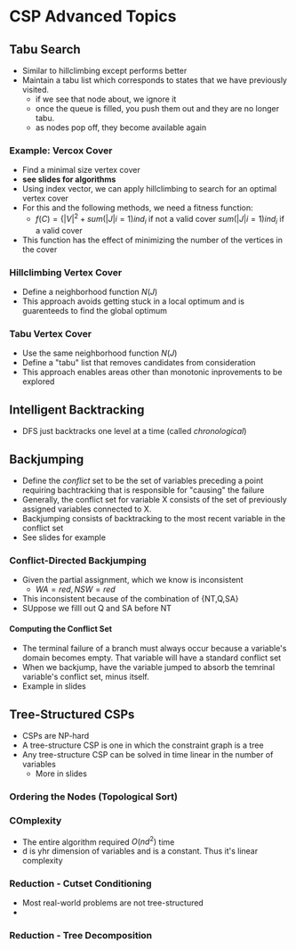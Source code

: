 # CSP Advanced Topics
## Tabu Search
* Similar to hillclimbing except performs better
* Maintain a tabu list which corresponds to states that we have previously visited.
    - if we see that node about, we ignore it
    - once the queue is filled, you push them out and they are no longer tabu.
    - as nodes pop off, they become available again
### Example: Vercox Cover
* Find a minimal size vertex cover
* **see slides for algorithms**
* Using index vector, we can apply hillclimbing to search for an optimal vertex cover
* For this and the following methods, we need a fitness function:
    - $f(C) = \{ |V|^2 + sum(|J| i=1)ind_i$ if not a valid cover
    $sum(|J| i=1)ind_i$ if a valid cover
* This function has the effect of minimizing the number of the vertices in the cover
### Hillclimbing Vertex Cover
* Define a neighborhood function $N(J)$
* This approach avoids getting stuck in a local optimum and is guarenteeds to find the global optimum
### Tabu Vertex Cover
* Use the same neighborhood function $N(J)$
* Define a "tabu" list that removes candidates from consideration
* This approach enables areas other than monotonic inprovements to be explored
## Intelligent Backtracking
* DFS just backtracks one level at a time (called *chronological*)
## Backjumping
* Define the *conflict* set to be the set of variables preceding a point requiring bachtracking that is responsible for "causing" the failure
* Generally, the conflict set for variable X consists of the set of previously assigned variables connected to X.
* Backjumping consists of backtracking to the most recent variable in the conflict set
* See slides for example
### Conflict-Directed Backjumping
* Given the partial assignment, which we know is inconsistent   
    * $WA=red, NSW=red$
* This inconsistent because of the combination of {NT,Q,SA}
* SUppose we filll out Q and SA before NT
#### Computing the Conflict Set
* The terminal failure of a branch must always occur because a variable's domain becomes empty. That variable will have a standard conflict set
* When we backjump, have the variable jumped to absorb the temrinal variable's conflict set, minus itself.
* Example in slides
## Tree-Structured CSPs
* CSPs are NP-hard
* A tree-structure CSP is one in which the constraint graph is a tree
* Any tree-structure CSP can be solved in time linear in the number of variables
    * More in slides
### Ordering the Nodes (Topological Sort)
### COmplexity 
* The entire algorithm required $O(nd^2)$ time
* d is yhr dimension of variables and is a constant. Thus it's linear complexity
### Reduction - Cutset Conditioning
* Most real-world problems are not tree-structured
* 
### Reduction - Tree Decomposition